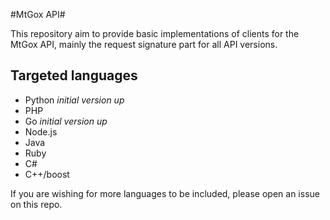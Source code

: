 #MtGox API#

This repository aim to provide basic implementations of clients for the MtGox API, mainly the request signature part for all API versions.

## Targeted languages ##
* Python _initial version up_
* PHP
* Go _initial version up_
* Node.js
* Java
* Ruby
* C#
* C++/boost

If you are wishing for more languages to be included, please open an issue on this repo.
